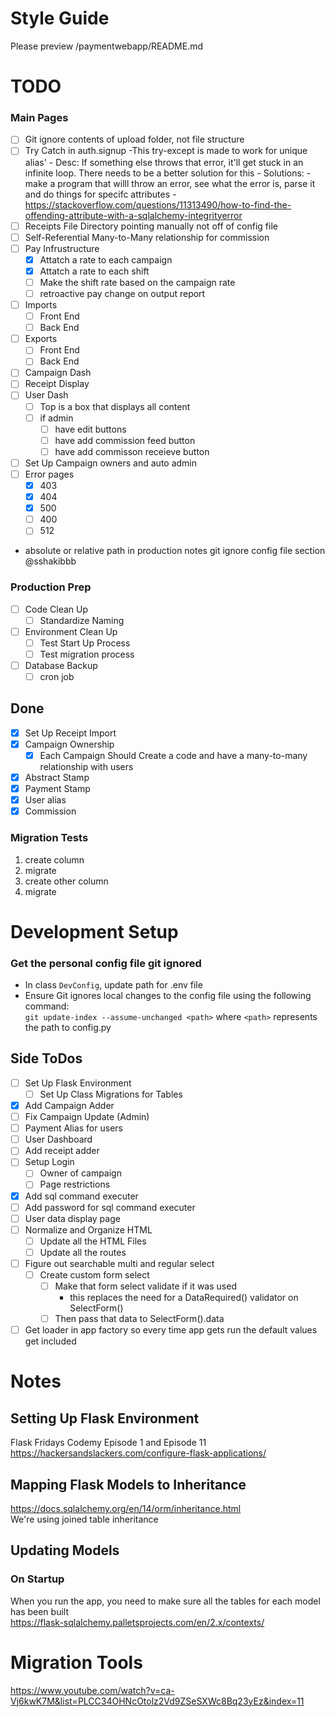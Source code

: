 # Style Guide
Please preview /paymentwebapp/README.md

# TODO  
### Main Pages  
- [ ] Git ignore contents of upload folder, not file structure 
- [ ] Try Catch in auth.signup
    -This try-except is made to work for unique alias'
        - Desc: If something else throws that error, it'll get stuck in an infinite loop. There needs to be a better solution for this
        - Solutions:
            - make a program that willl throw an error, see what the error is, parse it and do things for specifc attributes
            - https://stackoverflow.com/questions/11313490/how-to-find-the-offending-attribute-with-a-sqlalchemy-integrityerror
- [ ] Receipts File Directory pointing manually not off of config file
- [ ] Self-Referential Many-to-Many relationship for commission
- [ ] Pay Infrustructure
    - [x] Attatch a rate to each campaign
    - [x] Attatch a rate to each shift
    - [ ] Make the shift rate based on the campaign rate
    - [ ] retroactive pay change on output report
- [ ] Imports
    - [ ] Front End
    - [ ] Back End
- [ ] Exports
    - [ ] Front End
    - [ ] Back End
- [ ] Campaign Dash  
- [ ] Receipt Display
- [ ] User Dash  
    - [ ] Top is a box that displays all content  
    - [ ] if admin  
        - [ ] have edit buttons  
        - [ ] have add commission feed button  
        - [ ] have add commisson receieve button  
- [ ] Set Up Campaign owners and auto admin  
- [ ] Error pages   
    - [x] 403
    - [x] 404
    - [x] 500
    - [ ] 400
    - [ ] 512  
- absolute or relative path in production notes git ignore config file section @sshakibbb

### Production Prep  
- [ ] Code Clean Up  
    - [ ] Standardize Naming  
- [ ] Environment Clean Up  
    - [ ] Test Start Up Process  
    - [ ] Test migration process  
- [ ] Database Backup  
    - [ ] cron job  

## Done  
- [x] Set Up Receipt Import 
- [x] Campaign Ownership
    - [x] Each Campaign Should Create a code and have a many-to-many relationship with users
- [x] Abstract Stamp  
- [x] Payment Stamp  
- [x] User alias
- [x] Commission  

### Migration Tests  
1. create column  
2. migrate  
3. create other column  
4. migrate  

# Development Setup
### Get the personal config file git ignored
- In class ```DevConfig```, update path for .env file  
- Ensure Git ignores local changes to the config file using the following command:  
    ```git update-index --assume-unchanged <path>``` where ```<path>``` represents the path to config.py
  
## Side ToDos  
- [ ] Set Up Flask Environment  
    - [ ] Set Up Class Migrations for Tables  
- [x] Add Campaign Adder  
- [ ] Fix Campaign Update (Admin)  
- [ ] Payment Alias for users  
- [ ] User Dashboard  
- [ ] Add receipt adder  
- [ ] Setup Login  
    - [ ] Owner of campaign  
    - [ ] Page restrictions  
- [x] Add sql command executer  
- [ ] Add password for sql command executer  
- [ ] User data display page  
- [ ] Normalize and Organize HTML  
    - [ ] Update all the HTML Files  
    - [ ] Update all the routes  
- [ ] Figure out searchable multi and regular select   
    - [ ] Create custom form select  
        - [ ] Make that form select validate if it was used  
            - this replaces the need for a DataRequired() validator on SelectForm()  
        - [ ] Then pass that data to SelectForm().data  
- [ ] Get loader in app factory so every time app gets run the default values get included  
  
# Notes  
  
## Setting Up Flask Environment  
Flask Fridays Codemy Episode 1 and Episode 11  
https://hackersandslackers.com/configure-flask-applications/  
  
## Mapping Flask Models to Inheritance  
https://docs.sqlalchemy.org/en/14/orm/inheritance.html  
We're using joined table inheritance  
  
## Updating Models  
### On Startup  
When you run the app, you need to make sure all the tables for each model has been built  
https://flask-sqlalchemy.palletsprojects.com/en/2.x/contexts/  
  
  
# Migration Tools  
https://www.youtube.com/watch?v=ca-Vj6kwK7M&list=PLCC34OHNcOtolz2Vd9ZSeSXWc8Bq23yEz&index=11  

